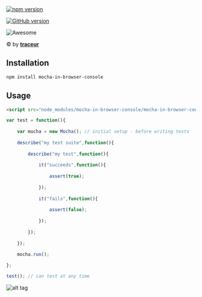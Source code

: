 [![npm version](https://badge.fury.io/js/mocha-in-browser-console.svg)](https://www.npmjs.com/package/mocha-in-browser-console)

[![GitHub version](https://badge.fury.io/gh/TheTraceur%2Fmocha-in-browser-console.svg)](https://github.com/TheTraceur/mocha-in-browser-console)

![Awesome](http://cdn.pspu.pl/badges/awesome.svg)

© by [**traceur**](https://www.npmjs.com/~traceur)

## Installation

```bash
npm install mocha-in-browser-console
```

## Usage

```html
<script src="node_modules/mocha-in-browser-console/mocha-in-browser-console.min.js"></script>
```

```js
var test = function(){
	
	var mocha = new Mocha(); // initial setup - before writing tests
	
	describe("my test suite",function(){
		
		describe("my test",function(){
			
			it("succeeds",function(){
				
				assert(true);
				
			});
			
			it("fails",function(){
				
				assert(false);
				
			});
			
		});
		
	});
	
	mocha.run();

};

test(); // can test at any time 
```

![alt tag](http://cdn.pspu.pl/mocha/mocha_test_4.png)